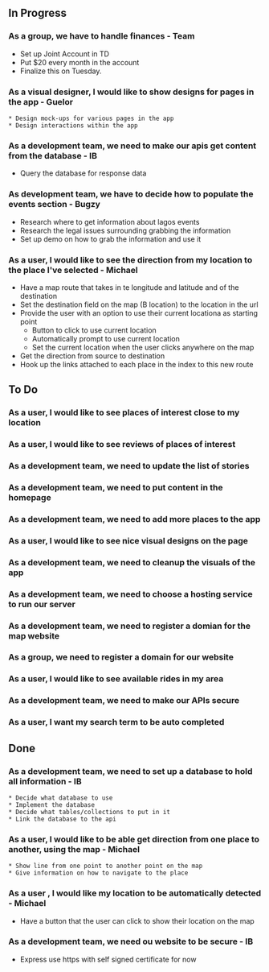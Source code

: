 ## In Progress

### As a group, we have to handle finances - Team
  * Set up Joint Account in TD
  * Put $20 every month in the account
  * Finalize this on Tuesday.

### As a visual designer, I would like to show designs for pages in the app - Guelor
    * Design mock-ups for various pages in the app
    * Design interactions within the app
    
### As a development team, we need to make our apis get content from the database - IB
  * Query the database for response data
  
### As development team, we have to decide how to populate the events section - Bugzy
  * Research where to get information about lagos events
  * Research the legal issues surrounding grabbing the information
  * Set up demo on how to grab the information and use it
  
### As a user, I would like to see the direction from my location to the place I've selected - Michael
  * Have a map route that takes in te longitude and latitude and of the destination
  * Set the destination field on the map (B location) to the location in the url
  * Provide the user with an option to use their current locationa as starting point
    - Button to click to use current location
    - Automatically prompt to use current location
    - Set the current location when the user clicks anywhere on the map
  * Get the direction from source to destination
  * Hook up the links attached to each place in the index to this new route
  

## To Do

### As a user, I would like to see places of interest close to my location
### As a user, I would like to see reviews of places of interest
### As a development team, we need to update the list of stories
### As a development team, we  need to put content in the homepage
### As a development team, we need to add more places to the app
### As a user, I would like to see nice visual designs on the page
### As a development team, we need to cleanup the visuals of the app
### As a development team, we need to choose a hosting service to run our server
### As a development team, we need to register a domian for the map website
### As a group, we need to register a domain for our website
### As a user, I would like to see available rides in my area
### As a development team, we need to make our APIs secure
### As a user, I want my search term to be auto completed


## Done

### As a development team, we need to set up a database to hold all information - IB
    * Decide what database to use
    * Implement the database
    * Decide what tables/collections to put in it
    * Link the database to the api
    
### As a user, I would like to be able get direction from one place to another, using the map - Michael
    * Show line from one point to another point on the map
    * Give information on how to navigate to the place
    
### As a user , I would like my location to be automatically detected - Michael
  * Have a button that the user can click to show their location on the map
  
### As a development team, we need ou website to be secure - IB
  * Express use https with self signed certificate for now
